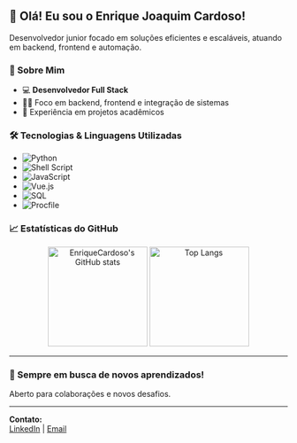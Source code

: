 ## 👋 Olá! Eu sou o Enrique Joaquim Cardoso!

Desenvolvedor junior focado em soluções eficientes e escaláveis, atuando em backend, frontend e automação.

### 💼 Sobre Mim

- 💻 **Desenvolvedor Full Stack**
- 🧑‍💻 Foco em backend, frontend e integração de sistemas
- 🚀 Experiência em projetos acadêmicos

### 🛠️ Tecnologias & Linguagens Utilizadas

- ![Python](https://img.shields.io/badge/-Python-yellow?logo=python)
- ![Shell Script](https://img.shields.io/badge/-Shell-4EAA25?logo=gnu-bash)
- ![JavaScript](https://img.shields.io/badge/-JavaScript-f7df1e?logo=javascript)
- ![Vue.js](https://img.shields.io/badge/-Vue.js-42b883?logo=vue.js)
- ![SQL](https://img.shields.io/badge/-SQL-blue?logo=sqlite)
- ![Procfile](https://img.shields.io/badge/-Procfile-lightgrey)

### 📈 Estatísticas do GitHub


<p align="center">
  <img src="https://github-readme-stats.vercel.app/api?username=EnriqueCardoso&show_icons=true&theme=github_dark" alt="EnriqueCardoso's GitHub stats" height="180"/>
  <img src="https://github-readme-stats.vercel.app/api/top-langs/?username=EnriqueCardoso&layout=compact&theme=github_dark" alt="Top Langs" height="180"/>
</p>

---

### 🌱 Sempre em busca de novos aprendizados!

Aberto para colaborações e novos desafios.

---

**Contato:**  
[LinkedIn](https://br.linkedin.com/in/enrique-joaquim-cardoso-988a3529a) | [Email](enriquecardoso2007@gmail.com)